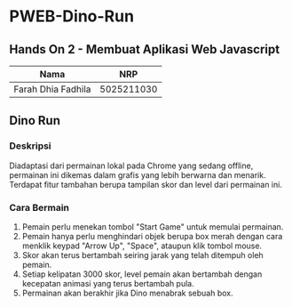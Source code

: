 # PWEB-Dino-Run
## Hands On 2 - Membuat Aplikasi Web Javascript

|Nama|NRP|
|---|---|
|Farah Dhia Fadhila|5025211030|

## Dino Run
### Deskripsi
Diadaptasi dari permainan lokal pada Chrome yang sedang offline, permainan ini dikemas dalam grafis yang lebih berwarna dan menarik. Terdapat fitur tambahan berupa tampilan skor dan level dari permainan ini.

### Cara Bermain
1. Pemain perlu menekan tombol "Start Game" untuk memulai permainan.
2. Pemain hanya perlu menghindari objek berupa box merah dengan cara menklik keypad "Arrow Up", "Space", ataupun klik tombol mouse.
3. Skor akan terus bertambah seiring jarak yang telah ditempuh oleh pemain.
4. Setiap kelipatan 3000 skor, level pemain akan bertambah dengan kecepatan animasi yang terus bertambah pula.
5. Permainan akan berakhir jika Dino menabrak sebuah box.



